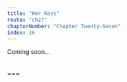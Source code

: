 ```yaml
---
title: "Her Keys"
route: "ch27"
chapterNumber: "Chapter Twenty-Seven"
index: 26
---
```


Coming soon...

## ---